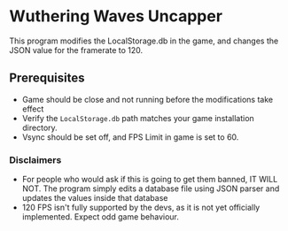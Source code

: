 # Wuthering Waves Uncapper

This program modifies the LocalStorage.db in the game, and changes the JSON value for the framerate to 120.

## Prerequisites

- Game should be close and not running before the modifications take effect
- Verify the `LocalStorage.db` path matches your game installation directory.
- Vsync should be set off, and FPS Limit in game is set to 60.

### Disclaimers

- For people who would ask if this is going to get them banned, IT WILL NOT. The program simply edits a database file using JSON parser and updates the values inside that database
- 120 FPS isn't fully supported by the devs, as it is not yet officially implemented. Expect odd game behaviour.
